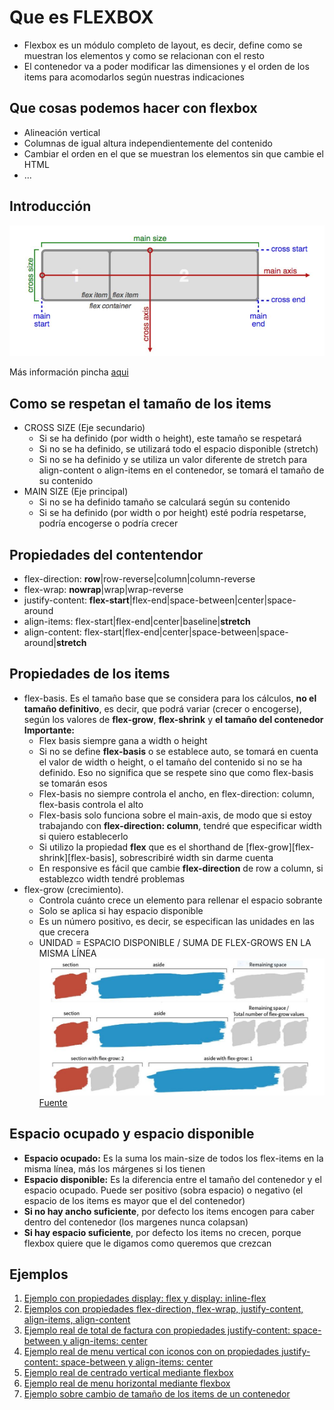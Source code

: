 # Que es FLEXBOX

- Flexbox es un módulo completo de layout, es decir, define como se muestran los elementos y como se relacionan con el resto
- El contenedor va a poder modificar las dimensiones y el orden de los items para acomodarlos según nuestras indicaciones

## Que cosas podemos hacer con flexbox

- Alineación vertical
- Columnas de igual altura independientemente del contenido
- Cambiar el orden en el que se muestran los elementos sin que cambie el HTML
- ...

## Introducción

![ejes-flexbox](./doc/img/ejes-flexbox.jpg)

Más información pincha [aqui](https://css-tricks.com/snippets/css/a-guide-to-flexbox/)

## Como se respetan el tamaño de los items

- CROSS SIZE (Eje secundario)
  - Si se ha definido (por width o height), este tamaño se respetará
  - Si no se ha definido, se utilizará todo el espacio disponible (stretch)
  - Si no se ha definido y se utiliza un valor diferente de stretch para align-content o align-items en el contenedor, se tomará el tamaño de su contenido
- MAIN SIZE (Eje principal)
  - Si no se ha definido tamaño se calculará según su contenido
  - Si se ha definido (por width o por height) esté podría respetarse, podría encogerse o podría crecer

## Propiedades del contentendor

- flex-direction: **row**|row-reverse|column|column-reverse
- flex-wrap: **nowrap**|wrap|wrap-reverse
- justify-content: **flex-start**|flex-end|space-between|center|space-around
- align-items: flex-start|flex-end|center|baseline|**stretch**
- align-content: flex-start|flex-end|center|space-between|space-around|**stretch**

## Propiedades de los items

- flex-basis. Es el tamaño base que se considera para los cálculos, **no el tamaño definitivo**, es decir, que podrá variar (crecer o encogerse), según los valores de **flex-grow**, **flex-shrink** y **el tamaño del contenedor**
**Importante:**
  - Flex basis siempre gana a width o height
  - Si no se define **flex-basis** o se establece auto, se tomará en cuenta el valor de width o height, o el tamaño del contenido si no se ha definido. Eso no significa que se respete sino que como flex-basis se tomarán esos
  - Flex-basis no siempre controla el ancho, en flex-direction: column, flex-basis controla el alto
  - Flex-basis solo funciona sobre el main-axis, de modo que si estoy trabajando con **flex-direction: column**, tendré que especificar width si quiero establecerlo
  - Si utilizo la propiedad **flex** que es el shorthand de [flex-grow][flex-shrink][flex-basis], sobrescribiré width sin darme cuenta
  - En responsive es fácil que cambie **flex-direction** de row a column, si establezco width tendré problemas
- flex-grow (crecimiento).
  - Controla cuánto crece un elemento para rellenar el espacio sobrante
  - Solo se aplica si hay espacio disponible
  - Es un número positivo, es decir, se especifican las unidades en las que crecera
  - UNIDAD = ESPACIO DISPONIBLE / SUMA DE FLEX-GROWS EN LA MISMA LÍNEA
  ![flex-grow](./doc/img/flex-grow.jpg)
  [Fuente](https://css-tricks.com/flex-grow-is-weird/)
  
## Espacio ocupado y espacio disponible

- **Espacio ocupado:** Es la suma los main-size de todos los flex-items en la misma línea, más los márgenes si los tienen
- **Espacio disponible:** Es la diferencia entre el tamaño del contenedor y el espacio ocupado. Puede ser positivo (sobra espacio) o negativo (el espacio de los items es mayor que el del contenedor)
- **Si no hay ancho suficiente**, por defecto los items encogen para caber dentro del contenedor (los margenes nunca colapsan)
- **Si hay espacio suficiente**, por defecto los items no crecen, porque flexbox quiere que le digamos como queremos que crezcan

## Ejemplos

1. [Ejemplo con propiedades display: flex y display: inline-flex](./0801-EJ)
2. [Ejemplos con propiedades flex-direction, flex-wrap, justify-content, align-items, align-content](./0802-EJ)
3. [Ejemplo real de total de factura con propiedades justify-content: space-between y align-items: center](./0803-EJ)
4. [Ejemplo real de menu vertical con iconos con on propiedades justify-content: space-between y align-items: center](./0804-EJ)
5. [Ejemplo real de centrado vertical mediante flexbox](./0805-EJ)
6. [Ejemplo real de menu horizontal mediante flexbox](./0806-EJ)
7. [Ejemplo sobre cambio de tamaño de los items de un contenedor](./0807-EJ)
